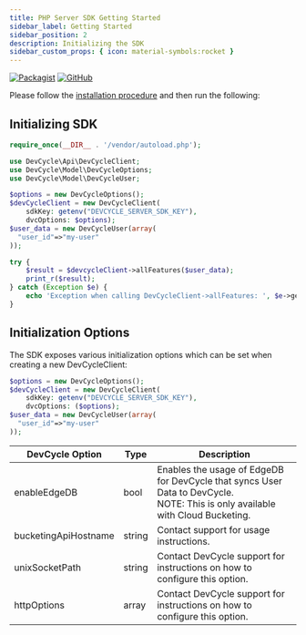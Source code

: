 ```yaml
---
title: PHP Server SDK Getting Started
sidebar_label: Getting Started
sidebar_position: 2
description: Initializing the SDK
sidebar_custom_props: { icon: material-symbols:rocket }
---
```


[![Packagist](https://badgen.net/packagist/v/devcycle/php-server-sdk/latest)](https://packagist.org/packages/devcycle/php-server-sdk)
[![GitHub](https://img.shields.io/github/stars/devcyclehq/php-server-sdk.svg?style=social&label=Star&maxAge=2592000)](https://github.com/DevCycleHQ/php-server-sdk)

Please follow the [installation procedure](/sdk/server-side-sdks/php/php-install) and then run the following:

## Initializing SDK
[//]: # 'wizard-initialize-start'

```php
require_once(__DIR__ . '/vendor/autoload.php');

use DevCycle\Api\DevCycleClient;
use DevCycle\Model\DevCycleOptions;
use DevCycle\Model\DevCycleUser;

$options = new DevCycleOptions();
$devCycleClient = new DevCycleClient(
    sdkKey: getenv("DEVCYCLE_SERVER_SDK_KEY"),
    dvcOptions: $options);
$user_data = new DevCycleUser(array(
  "user_id"=>"my-user"
));

try {
    $result = $devcycleClient->allFeatures($user_data);
    print_r($result);
} catch (Exception $e) {
    echo 'Exception when calling DevCycleClient->allFeatures: ', $e->getMessage(), PHP_EOL;
}
```
[//]: # 'wizard-initialize-end'

## Initialization Options

The SDK exposes various initialization options which can be set when creating a new DevCycleClient:

```php
$options = new DevCycleOptions();
$devCycleClient = new DevCycleClient(
    sdkKey: getenv("DEVCYCLE_SERVER_SDK_KEY"),
    dvcOptions: ($options);
$user_data = new DevCycleUser(array(
  "user_id"=>"my-user"
));
```

| DevCycle Option              | Type           | Description                                                                                                                                                                  |
|------------------------------|----------------|------------------------------------------------------------------------------------------------------------------------------------------------------------------------------|
| enableEdgeDB                 | bool        | Enables the usage of EdgeDB for DevCycle that syncs User Data to DevCycle. <br />NOTE: This is only available with Cloud Bucketing.                                          |
| bucketingApiHostname    | string        | Contact support for usage instructions.                           |
| unixSocketPath    | string        | Contact DevCycle support for instructions on how to configure this option.                           |
| httpOptions    | array        | Contact DevCycle support for instructions on how to configure this option.                           |
